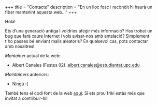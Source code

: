 +++
title = "Contacte"
description = "En un lloc fosc i recòndit hi haurà un fiber mantenint aquesta web..."
+++

Hola!

Ets d'una generació antiga i voldries afegir més informació? Has trobat un bug que farà caure Internet i vols avisar-nos amb antelació? Simplement t'ho passes bé enviant mails aleatoris? En qualsevol cas, pots contactar amb nosaltres!

*Mantainer* actual de la web:

- Albert Canales (Festes 02). [albert.canales@estudiantat.upc.edu](mailto:albert.canales@estudiantat.upc.edu)

*Maintainers* anteriors:

- Ningú :(

També tens el codi font de la web [aquí](https://github.com/albertcanales/festesfme). Si ets prou friki estàs més que invitat a contribuir-hi!
